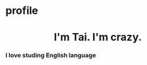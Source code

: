 # profile
<h1 align="center">I'm Tai. I'm crazy.</h1>
<h3 align="left"> I love studing English language </h3>
